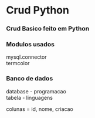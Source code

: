 # Crud Python

### Crud Basico feito em Python

### Modulos usados<br>
mysql.connector<br>
termcolor

### Banco de dados<br>
database - programacao<br>
tabela - linguagens

colunas = id, nome, criacao
